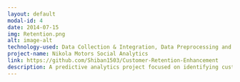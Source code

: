 ```yaml
---
layout: default
modal-id: 4
date: 2014-07-15
img: Retention.png
alt: image-alt
technology-used: Data Collection & Integration, Data Preprocessing and Cleaning, Exploratory Data Analysis (EDA), Reporting and Communication, Streamlit App
project-name: Nikola Motors Social Analytics
link: https://github.com/Shiban1503/Customer-Retention-Enhancement
description: A predictive analytics project focused on identifying customers at risk of churning using machine learning, empowering SmartBank to implement proactive retention strategies. This project demonstrates a complete data science pipeline – from data wrangling and EDA to model deployment via Streamlit. It showcases practical skills in churn prediction, model selection, interpretability, and business impact analysis.
---
```

